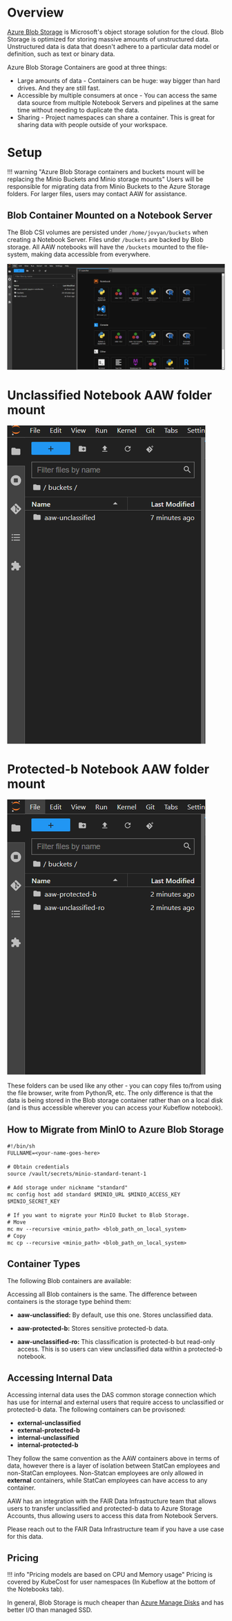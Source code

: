 # Overview

[Azure Blob Storage](https://learn.microsoft.com/en-us/azure/storage/blobs/storage-blobs-introduction) is Microsoft's object storage solution for the cloud. Blob Storage is optimized for storing massive amounts of unstructured data. Unstructured data is data that doesn't adhere to a particular data model or definition, such as text or binary data.

Azure Blob Storage Containers are good at three things:

- Large amounts of data - Containers can be huge: way bigger than hard drives. And they are still fast.
- Accessible by multiple consumers at once - You can access the same data source from multiple Notebook Servers and pipelines at the same time without needing to duplicate the data.
- Sharing - Project namespaces can share a container. This is great for sharing data with people outside of your workspace.

# Setup

<!-- prettier-ignore -->
!!! warning "Azure Blob Storage containers and buckets mount will be replacing the Minio Buckets and Minio storage mounts"
    Users will be responsible for migrating data from Minio Buckets to the Azure Storage folders. For larger files, users may contact AAW for assistance.

## Blob Container Mounted on a Notebook Server

<!-- prettier-ignore -->

The Blob CSI volumes are persisted under `/home/jovyan/buckets` when creating a Notebook Server. Files under `/buckets` are backed by Blob storage. All AAW notebooks will have the `/buckets` mounted to the file-system, making data accessible from everywhere.

![Blob folders mounted as Jupyter Notebook directories](../images/container-mount.png)

# Unclassified Notebook AAW folder mount
![Unclassified notebook folders mounted in Jupyter Notebook directories](../images/unclassified-mount.png)

# Protected-b Notebook AAW folder mount
![Protected-b notebooks mounted as Jupyter Notebook directories](../images/protectedb-mount.png)

These folders can be used like any other - you can copy files to/from using the file browser, write from Python/R, etc. The only difference is that the data is being stored in the Blob storage container rather than on a local disk (and is thus accessible wherever you can access your Kubeflow notebook).

## How to Migrate from MinIO to Azure Blob Storage

```
#!/bin/sh
FULLNAME=<your-name-goes-here>

# Obtain credentials
source /vault/secrets/minio-standard-tenant-1

# Add storage under nickname "standard"
mc config host add standard $MINIO_URL $MINIO_ACCESS_KEY $MINIO_SECRET_KEY

# If you want to migrate your MinIO Bucket to Blob Storage.
# Move
mc mv --recursive <minio_path> <blob_path_on_local_system>
# Copy
mc cp --recursive <minio_path> <blob_path_on_local_system>
```

<!-- prettier-ignore -->

## Container Types

The following Blob containers are available:

Accessing all Blob containers is the same. The difference between containers is the storage type behind them:

- **aaw-unclassified:** By default, use this one. Stores unclassified data.

- **aaw-protected-b:** Stores sensitive protected-b data.

- **aaw-unclassified-ro:** This classification is protected-b but read-only access. This is so users can view unclassified data within a protected-b notebook.

<!-- prettier-ignore -->

## Accessing Internal Data

<!-- prettier-ignore -->
Accessing internal data uses the DAS common storage connection which has use for internal and external users that require access to unclassified or protected-b data. The following containers can be provisoned:

- **external-unclassified**
- **external-protected-b**
- **internal-unclassified**
- **internal-protected-b**

They follow the same convention as the AAW containers above in terms of data, however there is a layer of isolation between StatCan employees and non-StatCan employees. Non-Statcan employees are only allowed in **external** containers, while StatCan employees can have access to any container. 

AAW has an integration with the FAIR Data Infrastructure team that allows users to transfer unclassified and protected-b data to Azure Storage Accounts, thus allowing users to access this data from Notebook Servers.

Please reach out to the FAIR Data Infrastructure team if you have a use case for this data.

## Pricing

<!-- prettier-ignore -->
!!! info "Pricing models are based on CPU and Memory usage"
    Pricing is covered by KubeCost for user namespaces (In Kubeflow at the bottom of the Notebooks tab).

In general, Blob Storage is much cheaper than [Azure Manage Disks](https://azure.microsoft.com/en-us/pricing/details/managed-disks/) and has better I/O than managed SSD.
